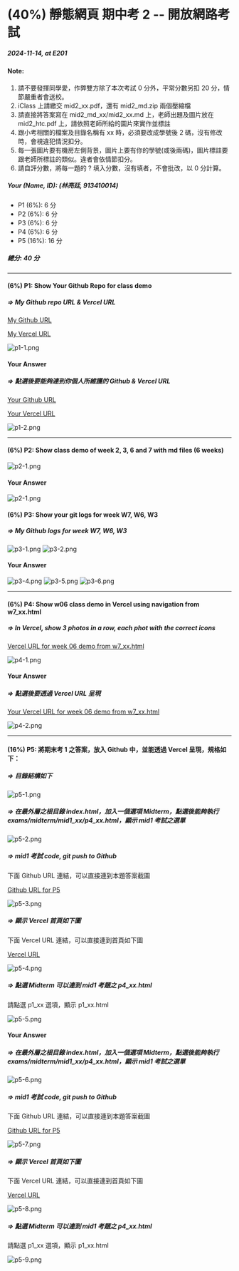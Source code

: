 # (40%) 靜態網頁 期中考 2 -- 開放網路考試

##### 2024-11-14, at E201

#### Note:

1. 請不要發揮同學愛，作弊雙方除了本次考試 0 分外，平常分數另扣 20 分，情節嚴重者會送校。
2. iClass 上請繳交 mid2_xx.pdf，還有 mid2_md.zip 兩個壓縮檔
3. 請直接將答案寫在 mid2_md_xx/mid2_xx.md 上，老師出題及圖片放在 mid2_htc.pdf 上，請依照老師所給的圖片來實作並標註
4. 跟小考相關的檔案及目錄名稱有 xx 時，必須要改成學號後 2 碼，沒有修改時，會視違犯情況扣分。
5. 每一張圖片要有機房左側背景，圖片上要有你的學號(或後兩碼)，圖片標註要跟老師所標註的類似。違者會依情節扣分。
6. 請自評分數，將每一題的 ? 填入分數，沒有填者，不會批改，以 0 分計算。

##### Your (Name, ID): (林亮廷, 913410014)

- P1 (6%): 6 分
- P2 (6%): 6 分
- P3 (6%): 6 分
- P4 (6%): 6 分
- P5 (16%): 16 分

##### 總分: 40 分

---

#### (6%) P1: Show Your Github Repo for class demo

##### => My Github repo URL & Vercel URL

[My Github URL](https://github.com/zero2005x/113-sweb-demo-14)

[My Vercel URL](https://vercel.com/larry-lins-projects)

![p1-1.png](p1-2.png)

#### Your Answer

##### => 點選後要能夠連到你個人所維護的 Github & Vercel URL

[Your Github URL]()

[Your Vercel URL]()

![p1-2.png](./p1-2.png)

---

#### (6%) P2: Show class demo of week 2, 3, 6 and 7 with md files (6 weeks)

![p2-1.png](p2-1.png)

#### Your Answer

![p2-1.png](p2-1.png)

#### (6%) P3: Show your git logs for week W7, W6, W3

##### => My Github logs for week W7, W6, W3

![p3-1.png](p3-1.png)
![p3-2.png](p3-2.png)

#### Your Answer

![p3-4.png](./p3-4.png)
![p3-5.png](./p3-5.png)
![p3-6.png](./p3-6.png)

---

#### (6%) P4: Show w06 class demo in Vercel using navigation from w7_xx.html

##### => In Vercel, show 3 photos in a row, each phot with the correct icons

[Vercel URL for week 06 demo from w7_xx.html]()

![p4-1.png](p4-1.png)

#### Your Answer

##### => 點選後要透過 Vercel URL 呈現

[Your Vercel URL for week 06 demo from w7_xx.html](https://113-sweb-demo-14.vercel.app/demo/w07_showdemo_14/w07_showdemo_14.html#)

![p4-2.png](./p4-2.png)

---

#### (16%) P5: 將期末考 1 之答案，放入 Github 中，並能透過 Vercel 呈現，規格如下：

##### => 目錄結構如下

![p5-1.png](p5-1.png)

##### => 在最外層之根目錄 index.html，加入一個選項 Midterm，點選後能夠執行 exams/midterm/mid1_xx/p4_xx.html，顯示 mid1 考試之選單

![p5-2.png](p5-2.png)

##### => mid1 考試 code, git push to Github

下面 Github URL 連結，可以直接連到本題答案截圖

[Github URL for P5]()

![p5-3.png](p5-3.png)

##### => 顯示 Vercel 首頁如下圖

下面 Vercel URL 連結，可以直接連到首頁如下圖

[Vercel URL]()

![p5-4.png](p5-4.png)

##### => 點選 Midterm 可以連到 mid1 考題之 p4_xx.html

請點選 p1_xx 選項，顯示 p1_xx.html

![p5-5.png](p5-5.png)

#### Your Answer

##### => 在最外層之根目錄 index.html，加入一個選項 Midterm，點選後能夠執行 exams/midterm/mid1_xx/p4_xx.html，顯示 mid1 考試之選單

![p5-6.png](./p5-6.png)

##### => mid1 考試 code, git push to Github

下面 Github URL 連結，可以直接連到本題答案截圖

[Github URL for P5]()

![p5-7.png](./p5-7.png)

##### => 顯示 Vercel 首頁如下圖

下面 Vercel URL 連結，可以直接連到首頁如下圖

[Vercel URL]()

![p5-8.png](./p5-8.png)

##### => 點選 Midterm 可以連到 mid1 考題之 p4_xx.html

請點選 p1_xx 選項，顯示 p1_xx.html

![p5-9.png](./p5-9.png)
